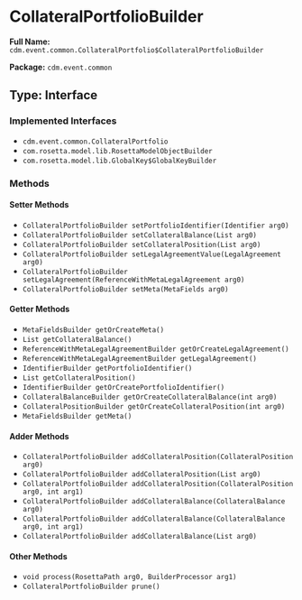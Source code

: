 # CollateralPortfolioBuilder

**Full Name:** `cdm.event.common.CollateralPortfolio$CollateralPortfolioBuilder`

**Package:** `cdm.event.common`

## Type: Interface

### Implemented Interfaces

- `cdm.event.common.CollateralPortfolio`
- `com.rosetta.model.lib.RosettaModelObjectBuilder`
- `com.rosetta.model.lib.GlobalKey$GlobalKeyBuilder`

### Methods

#### Setter Methods

- `CollateralPortfolioBuilder setPortfolioIdentifier(Identifier arg0)`
- `CollateralPortfolioBuilder setCollateralBalance(List arg0)`
- `CollateralPortfolioBuilder setCollateralPosition(List arg0)`
- `CollateralPortfolioBuilder setLegalAgreementValue(LegalAgreement arg0)`
- `CollateralPortfolioBuilder setLegalAgreement(ReferenceWithMetaLegalAgreement arg0)`
- `CollateralPortfolioBuilder setMeta(MetaFields arg0)`

#### Getter Methods

- `MetaFieldsBuilder getOrCreateMeta()`
- `List getCollateralBalance()`
- `ReferenceWithMetaLegalAgreementBuilder getOrCreateLegalAgreement()`
- `ReferenceWithMetaLegalAgreementBuilder getLegalAgreement()`
- `IdentifierBuilder getPortfolioIdentifier()`
- `List getCollateralPosition()`
- `IdentifierBuilder getOrCreatePortfolioIdentifier()`
- `CollateralBalanceBuilder getOrCreateCollateralBalance(int arg0)`
- `CollateralPositionBuilder getOrCreateCollateralPosition(int arg0)`
- `MetaFieldsBuilder getMeta()`

#### Adder Methods

- `CollateralPortfolioBuilder addCollateralPosition(CollateralPosition arg0)`
- `CollateralPortfolioBuilder addCollateralPosition(List arg0)`
- `CollateralPortfolioBuilder addCollateralPosition(CollateralPosition arg0, int arg1)`
- `CollateralPortfolioBuilder addCollateralBalance(CollateralBalance arg0)`
- `CollateralPortfolioBuilder addCollateralBalance(CollateralBalance arg0, int arg1)`
- `CollateralPortfolioBuilder addCollateralBalance(List arg0)`

#### Other Methods

- `void process(RosettaPath arg0, BuilderProcessor arg1)`
- `CollateralPortfolioBuilder prune()`

